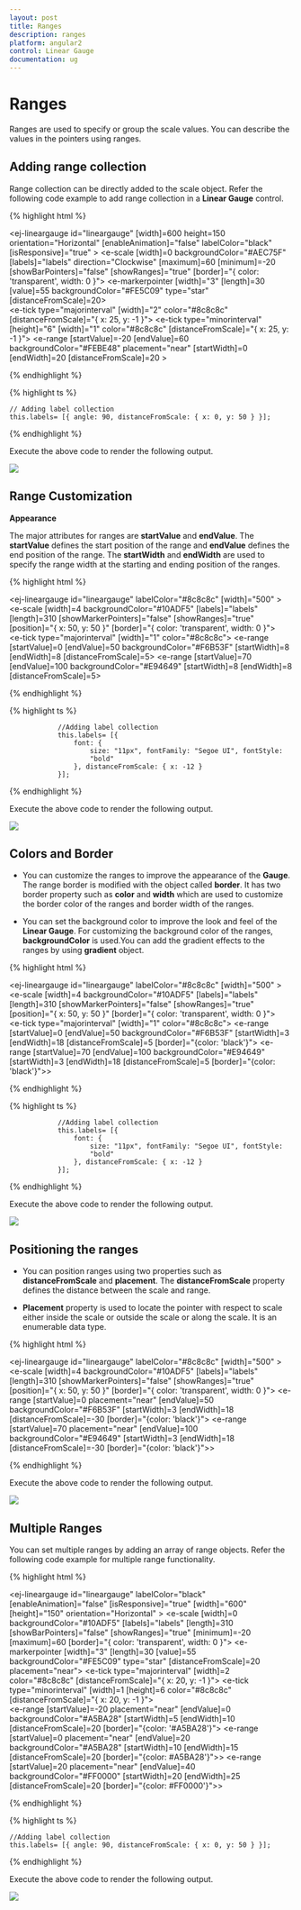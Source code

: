 ```yaml
---
layout: post
title: Ranges
description: ranges 
platform: angular2
control: Linear Gauge
documentation: ug
---
```


# Ranges 

Ranges are used to specify or group the scale values. You can describe the values in the pointers using ranges. 

## Adding range collection

Range collection can be directly added to the scale object. Refer the following code example to add range collection in a **Linear Gauge** control. 

{% highlight html %}

<ej-lineargauge id="lineargauge" [width]=600 height=150 orientation="Horizontal" [enableAnimation]="false" labelColor="black" [isResponsive]="true" >
    <e-scales>
       <e-scale [width]=0 backgroundColor="#AEC75F"  [labels]="labels" direction="Clockwise" [maximum]=60 [minimum]=-20 [showBarPointers]="false" [showRanges]="true"
                                                                                           [border]="{ color: 'transparent', width: 0 }">
           <e-markerpointers>
              <e-markerpointer  [width]="3" [length]=30 [value]=55 backgroundColor="#FE5C09" type="star" [distanceFromScale]=20></e-markerpointer>
           </e-markerpointers>	
          <e-ticks>
              <e-tick type="majorinterval" [width]="2" color="#8c8c8c" [distanceFromScale]="{ x: 25, y: -1 }"></e-tick>
              <e-tick type="minorinterval" [height]="6" [width]="1" color="#8c8c8c" [distanceFromScale]="{ x: 25, y: -1 }"></e-tick>
        </e-ticks>
        <e-ranges>
                <e-range [startValue]=-20 [endValue]=60 backgroundColor="#FEBE48" placement="near" [startWidth]=0 [endWidth]=20 [distanceFromScale]=20 >
                </e-range>
          </e-ranges>
       </e-scale>
    </e-scales>
</ej-lineargauge>

{% endhighlight %}

{% highlight ts %}

    // Adding label collection         
    this.labels= [{ angle: 90, distanceFromScale: { x: 0, y: 50 } }];


{% endhighlight %}



Execute the above code to render the following output.


![](Ranges_images/Ranges_img1.png)

## Range Customization

**Appearance**

The major attributes for ranges are **startValue** and **endValue**. The **startValue** defines the start position of the range and **endValue** defines the end position of the range. The **startWidth** and **endWidth** are used to specify the range width at the starting and ending position of the ranges.


{% highlight html %}

<ej-lineargauge id="lineargauge" labelColor="#8c8c8c" [width]="500" >
    <e-scales>
       <e-scale [width]=4 backgroundColor="#10ADF5"  [labels]="labels" [length]=310 [showMarkerPointers]="false" [showRanges]="true"
                                                                                [position]="{ x: 50, y: 50 }" [border]="{ color: 'transparent', width: 0 }">           	
          <e-ticks>
              <e-tick type="majorinterval" [width]="1" color="#8c8c8c"></e-tick>
        </e-ticks>
        <e-ranges>
                <e-range [startValue]=0 [endValue]=50 backgroundColor="#F6B53F" [startWidth]=8 [endWidth]=8 [distanceFromScale]=5>
                </e-range>
                 <e-range [startValue]=70 [endValue]=100 backgroundColor="#E94649" [startWidth]=8 [endWidth]=8 [distanceFromScale]=5>
                </e-range>
          </e-ranges>
       </e-scale>
    </e-scales>
</ej-lineargauge>

{% endhighlight %}


{% highlight ts %}
  
                //Adding label collection
                this.labels= [{
                    font: {
                        size: "11px", fontFamily: "Segoe UI", fontStyle:
                        "bold"
                    }, distanceFromScale: { x: -12 }
                }];

{% endhighlight %}



Execute the above code to render the following output.



![](Ranges_images/Ranges_img2.png)

## Colors and Border

* You can customize the ranges to improve the appearance of the **Gauge**. The range border is modified with the object called **border**. It has two border property such as **color** and **width** which are used to customize the border color of the ranges and border width of the ranges. 

* You can set the background color to improve the look and feel of the **Linear Gauge**. For customizing the background color of the ranges, **backgroundColor** is used.You can add the gradient effects to the ranges by using **gradient** object.


{% highlight html %}

<ej-lineargauge id="lineargauge" labelColor="#8c8c8c" [width]="500" >
    <e-scales>
       <e-scale [width]=4 backgroundColor="#10ADF5"  [labels]="labels" [length]=310 [showMarkerPointers]="false" [showRanges]="true"
                                                                                [position]="{ x: 50, y: 50 }" [border]="{ color: 'transparent', width: 0 }">           	
          <e-ticks>
              <e-tick type="majorinterval" [width]="1" color="#8c8c8c"></e-tick>
        </e-ticks>
        <e-ranges>
                <e-range [startValue]=0 [endValue]=50 backgroundColor="#F6B53F" [startWidth]=3 [endWidth]=18 [distanceFromScale]=5 [border]="{color: 'black'}">
                </e-range>
                 <e-range [startValue]=70 [endValue]=100 backgroundColor="#E94649" [startWidth]=3 [endWidth]=18 [distanceFromScale]=5 [border]="{color: 'black'}">>
                </e-range>
          </e-ranges>
       </e-scale>
    </e-scales>
</ej-lineargauge>

{% endhighlight %}

{% highlight ts %}

                //Adding label collection
                this.labels= [{
                    font: {
                        size: "11px", fontFamily: "Segoe UI", fontStyle:
                        "bold"
                    }, distanceFromScale: { x: -12 }
                }];


{% endhighlight %}



Execute the above code to render the following output.

![](Ranges_images/Ranges_img3.png)

## Positioning the ranges

* You can position ranges using two properties such as **distanceFromScale** and **placement**. The **distanceFromScale** property defines the distance between the scale and range. 

* **Placement** property is used to locate the pointer with respect to scale either inside the scale or outside the scale or along the scale. It is an enumerable data type. 


{% highlight html %}

<ej-lineargauge id="lineargauge" labelColor="#8c8c8c" [width]="500" >
    <e-scales>
       <e-scale [width]=4 backgroundColor="#10ADF5"  [labels]="labels" [length]=310 [showMarkerPointers]="false" [showRanges]="true"
                                                                                [position]="{ x: 50, y: 50 }" [border]="{ color: 'transparent', width: 0 }">
        <e-ranges>
                <e-range [startValue]=0 placement="near" [endValue]=50 backgroundColor="#F6B53F" [startWidth]=3 [endWidth]=18 [distanceFromScale]=-30 [border]="{color: 'black'}">
                </e-range>
                 <e-range [startValue]=70 placement="near" [endValue]=100 backgroundColor="#E94649" [startWidth]=3 [endWidth]=18 [distanceFromScale]=-30 [border]="{color: 'black'}">>
                </e-range>
          </e-ranges>
       </e-scale>
    </e-scales>
</ej-lineargauge>

{% endhighlight %}


Execute the above code to render the following output.

![](Ranges_images/Ranges_img4.png)

## Multiple Ranges

You can set multiple ranges by adding an array of range objects. Refer the following code example for multiple range functionality.

{% highlight html %}

<ej-lineargauge id="lineargauge" labelColor="black" [enableAnimation]="false" [isResponsive]="true" [width]="600" [height]="150" orientation="Horizontal" >
    <e-scales>
       <e-scale [width]=0 backgroundColor="#10ADF5"  [labels]="labels" [length]=310 [showBarPointers]="false" [showRanges]="true" [minimum]=-20 [maximum]=60
                                                                                [border]="{ color: 'transparent', width: 0 }">
        <e-markerpointers>
              <e-markerpointer  [width]="3" [length]=30 [value]=55 backgroundColor="#FE5C09" type="star" [distanceFromScale]=20 placement="near"></e-markerpointer>
        </e-markerpointers>
        <e-ticks>
               <e-tick type="majorinterval" [width]=2 color="#8c8c8c" [distanceFromScale]="{ x: 20, y: -1 }"></e-tick>
               <e-tick type="minorinterval" [width]=1 [height]=6 color="#8c8c8c" [distanceFromScale]="{ x: 20, y: -1 }"></e-tick>
          </e-ticks>                                                                        
        <e-ranges>
                <e-range [startValue]=-20 placement="near" [endValue]=0 backgroundColor="#A5BA28" [startWidth]=5 [endWidth]=10 [distanceFromScale]=20 [border]="{color: '#A5BA28'}">
                </e-range>
                <e-range [startValue]=0 placement="near" [endValue]=20 backgroundColor="#A5BA28" [startWidth]=10 [endWidth]=15 [distanceFromScale]=20 [border]="{color: #A5BA28'}">>
                </e-range>
                <e-range [startValue]=20 placement="near" [endValue]=40 backgroundColor="#FF0000" [startWidth]=20 [endWidth]=25 [distanceFromScale]=20 [border]="{color: #FF0000'}">>
                </e-range>
          </e-ranges>
       </e-scale>
    </e-scales>
</ej-lineargauge>

{% endhighlight %}

{% highlight ts %}

    //Adding label collection
    this.labels= [{ angle: 90, distanceFromScale: { x: 0, y: 50 } }];

{% endhighlight %}


Execute the above code to render the following output.

![](Ranges_images/Ranges_img5.png)

